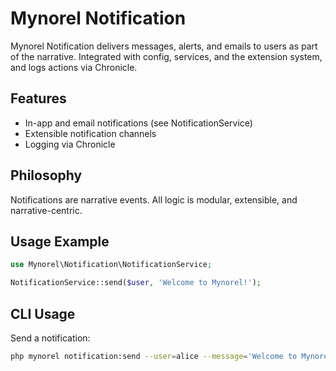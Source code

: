 # Mynorel Notification

Mynorel Notification delivers messages, alerts, and emails to users as part of the narrative. Integrated with config, services, and the extension system, and logs actions via Chronicle.

## Features
- In-app and email notifications (see NotificationService)
- Extensible notification channels
- Logging via Chronicle

## Philosophy
Notifications are narrative events. All logic is modular, extensible, and narrative-centric.

## Usage Example
```php
use Mynorel\Notification\NotificationService;

NotificationService::send($user, 'Welcome to Mynorel!');
```

## CLI Usage

Send a notification:

```bash
php mynorel notification:send --user=alice --message='Welcome to Mynorel!'
```
